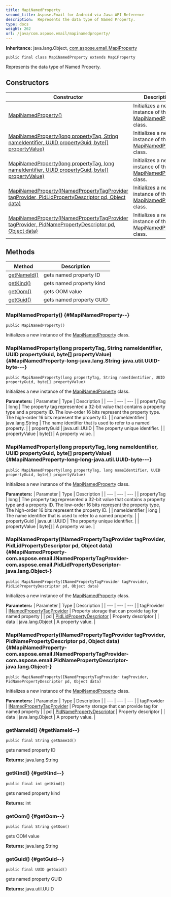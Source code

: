 ```yaml
---
title: MapiNamedProperty
second_title: Aspose.Email for Android via Java API Reference
description:  Represents the data type of Named Property.
type: docs
weight: 262
url: /java/com.aspose.email/mapinamedproperty/
---
```

**Inheritance:**
java.lang.Object, [com.aspose.email.MapiProperty](../../com.aspose.email/mapiproperty)
```
public final class MapiNamedProperty extends MapiProperty
```

Represents the data type of Named Property.
## Constructors

| Constructor | Description |
| --- | --- |
| [MapiNamedProperty()](#MapiNamedProperty--) | Initializes a new instance of the [MapiNamedProperty](../../com.aspose.email/mapinamedproperty) class. |
| [MapiNamedProperty(long propertyTag, String nameIdentifier, UUID propertyGuid, byte[] propertyValue)](#MapiNamedProperty-long-java.lang.String-java.util.UUID-byte---) | Initializes a new instance of the [MapiNamedProperty](../../com.aspose.email/mapinamedproperty) class. |
| [MapiNamedProperty(long propertyTag, long nameIdentifier, UUID propertyGuid, byte[] propertyValue)](#MapiNamedProperty-long-long-java.util.UUID-byte---) | Initializes a new instance of the [MapiNamedProperty](../../com.aspose.email/mapinamedproperty) class. |
| [MapiNamedProperty(INamedPropertyTagProvider tagProvider, PidLidPropertyDescriptor pd, Object data)](#MapiNamedProperty-com.aspose.email.INamedPropertyTagProvider-com.aspose.email.PidLidPropertyDescriptor-java.lang.Object-) | Initializes a new instance of the [MapiNamedProperty](../../com.aspose.email/mapinamedproperty) class. |
| [MapiNamedProperty(INamedPropertyTagProvider tagProvider, PidNamePropertyDescriptor pd, Object data)](#MapiNamedProperty-com.aspose.email.INamedPropertyTagProvider-com.aspose.email.PidNamePropertyDescriptor-java.lang.Object-) | Initializes a new instance of the [MapiNamedProperty](../../com.aspose.email/mapinamedproperty) class. |
## Methods

| Method | Description |
| --- | --- |
| [getNameId()](#getNameId--) | gets named property ID |
| [getKind()](#getKind--) | gets named property kind |
| [getOom()](#getOom--) | gets OOM value |
| [getGuid()](#getGuid--) | gets named property GUID |
### MapiNamedProperty() {#MapiNamedProperty--}
```
public MapiNamedProperty()
```


Initializes a new instance of the [MapiNamedProperty](../../com.aspose.email/mapinamedproperty) class.

### MapiNamedProperty(long propertyTag, String nameIdentifier, UUID propertyGuid, byte[] propertyValue) {#MapiNamedProperty-long-java.lang.String-java.util.UUID-byte---}
```
public MapiNamedProperty(long propertyTag, String nameIdentifier, UUID propertyGuid, byte[] propertyValue)
```


Initializes a new instance of the [MapiNamedProperty](../../com.aspose.email/mapinamedproperty) class.

**Parameters:**
| Parameter | Type | Description |
| --- | --- | --- |
| propertyTag | long | The property tag represented a 32-bit value that contains a property type and a property ID. The low-order 16 bits represent the property type. The high-order 16 bits represent the property ID. |
| nameIdentifier | java.lang.String | The name identifier that is used to refer to a named property. |
| propertyGuid | java.util.UUID | The property unique identifier. |
| propertyValue | byte[] | A property value. |

### MapiNamedProperty(long propertyTag, long nameIdentifier, UUID propertyGuid, byte[] propertyValue) {#MapiNamedProperty-long-long-java.util.UUID-byte---}
```
public MapiNamedProperty(long propertyTag, long nameIdentifier, UUID propertyGuid, byte[] propertyValue)
```


Initializes a new instance of the [MapiNamedProperty](../../com.aspose.email/mapinamedproperty) class.

**Parameters:**
| Parameter | Type | Description |
| --- | --- | --- |
| propertyTag | long | The property tag represented a 32-bit value that contains a property type and a property ID. The low-order 16 bits represent the property type. The high-order 16 bits represent the property ID. |
| nameIdentifier | long | The name identifier that is used to refer to a named property. |
| propertyGuid | java.util.UUID | The property unique identifier. |
| propertyValue | byte[] | A property value. |

### MapiNamedProperty(INamedPropertyTagProvider tagProvider, PidLidPropertyDescriptor pd, Object data) {#MapiNamedProperty-com.aspose.email.INamedPropertyTagProvider-com.aspose.email.PidLidPropertyDescriptor-java.lang.Object-}
```
public MapiNamedProperty(INamedPropertyTagProvider tagProvider, PidLidPropertyDescriptor pd, Object data)
```


Initializes a new instance of the [MapiNamedProperty](../../com.aspose.email/mapinamedproperty) class.

**Parameters:**
| Parameter | Type | Description |
| --- | --- | --- |
| tagProvider | [INamedPropertyTagProvider](../../com.aspose.email/inamedpropertytagprovider) | Property storage that can provide tag for named property |
| pd | [PidLidPropertyDescriptor](../../com.aspose.email/pidlidpropertydescriptor) | Property descriptor |
| data | java.lang.Object | A property value. |

### MapiNamedProperty(INamedPropertyTagProvider tagProvider, PidNamePropertyDescriptor pd, Object data) {#MapiNamedProperty-com.aspose.email.INamedPropertyTagProvider-com.aspose.email.PidNamePropertyDescriptor-java.lang.Object-}
```
public MapiNamedProperty(INamedPropertyTagProvider tagProvider, PidNamePropertyDescriptor pd, Object data)
```


Initializes a new instance of the [MapiNamedProperty](../../com.aspose.email/mapinamedproperty) class.

**Parameters:**
| Parameter | Type | Description |
| --- | --- | --- |
| tagProvider | [INamedPropertyTagProvider](../../com.aspose.email/inamedpropertytagprovider) | Property storage that can provide tag for named property |
| pd | [PidNamePropertyDescriptor](../../com.aspose.email/pidnamepropertydescriptor) | Property descriptor |
| data | java.lang.Object | A property value. |

### getNameId() {#getNameId--}
```
public final String getNameId()
```


gets named property ID

**Returns:**
java.lang.String
### getKind() {#getKind--}
```
public final int getKind()
```


gets named property kind

**Returns:**
int
### getOom() {#getOom--}
```
public final String getOom()
```


gets OOM value

**Returns:**
java.lang.String
### getGuid() {#getGuid--}
```
public final UUID getGuid()
```


gets named property GUID

**Returns:**
java.util.UUID
